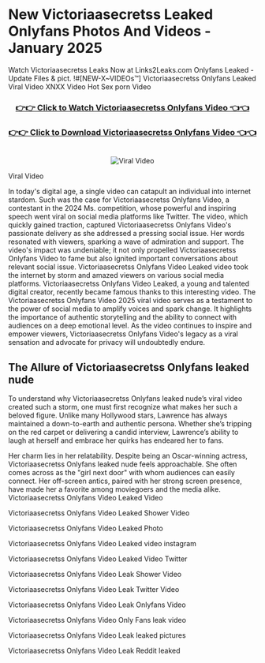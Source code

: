 # New Victoriaasecretss Leaked Onlyfans Photos And Videos - January 2025

Watch Victoriaasecretss Leaks Now at Links2Leaks.com Onlyfans Leaked - Update Files & pict. !#[NEW-X~VIDEOs™] Victoriaasecretss Onlyfans Leaked Viral Video XNXX Video Hot Sex porn Video
<br>
<div align="center">
<h3><a href="https://links2leaks.com/victoriaasecretss" rel="nofollow">👉👉 Click to Watch Victoriaasecretss Onlyfans Video 👈👈</a></h3>
<h3><a href="https://links2leaks.com/victoriaasecretss" rel="nofollow">👉👉 Click to Download Victoriaasecretss Onlyfans Video 👈👈</a></h3>
<br>
<a href="https://links2leaks.com/victoriaasecretss" rel="nofollow"><img src="https://i.ibb.co/Gkj2r4b/banner.png" alt="Viral Video" style="max-width: 100%; display: inline-block;" data-target="animated-imageImage"></a>
</div>

Viral Video

In today's digital age, a single video can catapult an individual into internet stardom. Such was the case for Victoriaasecretss Onlyfans Video, a contestant in the 2024 Ms. competition, whose powerful and inspiring speech went viral on social media platforms like Twitter.
The video, which quickly gained traction, captured Victoriaasecretss Onlyfans Video's passionate delivery as she addressed a pressing social issue. Her words resonated with viewers, sparking a wave of admiration and support. The video's impact was undeniable; it not only propelled Victoriaasecretss Onlyfans Video to fame but also ignited important conversations about relevant social issue.
Victoriaasecretss Onlyfans Video Leaked video took the internet by storm and amazed viewers on various social media platforms. Victoriaasecretss Onlyfans Video Leaked, a young and talented digital creator, recently became famous thanks to this interesting video.
The Victoriaasecretss Onlyfans Video 2025 viral video serves as a testament to the power of social media to amplify voices and spark change. It highlights the importance of authentic storytelling and the ability to connect with audiences on a deep emotional level. As the video continues to inspire and empower viewers, Victoriaasecretss Onlyfans Video's legacy as a viral sensation and advocate for privacy will undoubtedly endure.

<h2>The Allure of Victoriaasecretss Onlyfans leaked nude</h2>


To understand why Victoriaasecretss Onlyfans leaked nude’s viral video created such a storm, one must first recognize what makes her such a beloved figure. Unlike many Hollywood stars, Lawrence has always maintained a down-to-earth and authentic persona. Whether she’s tripping on the red carpet or delivering a candid interview, Lawrence’s ability to laugh at herself and embrace her quirks has endeared her to fans.

Her charm lies in her relatability. Despite being an Oscar-winning actress, Victoriaasecretss Onlyfans leaked nude feels approachable. She often comes across as the "girl next door" with whom audiences can easily connect. Her off-screen antics, paired with her strong screen presence, have made her a favorite among moviegoers and the media alike.
Victoriaasecretss Onlyfans Video Leaked Video

Victoriaasecretss Onlyfans Video Leaked Shower Video

Victoriaasecretss Onlyfans Video Leaked Photo

Victoriaasecretss Onlyfans Video Leaked video instagram

Victoriaasecretss Onlyfans Video Leaked Video Twitter

Victoriaasecretss Onlyfans Video Leak Shower Video

Victoriaasecretss Onlyfans Video Leak Twitter Video

Victoriaasecretss Onlyfans Video Leak Onlyfans Video

Victoriaasecretss Onlyfans Video Only Fans leak video

Victoriaasecretss Onlyfans Video Leak leaked pictures

Victoriaasecretss Onlyfans Video Leak Reddit leaked